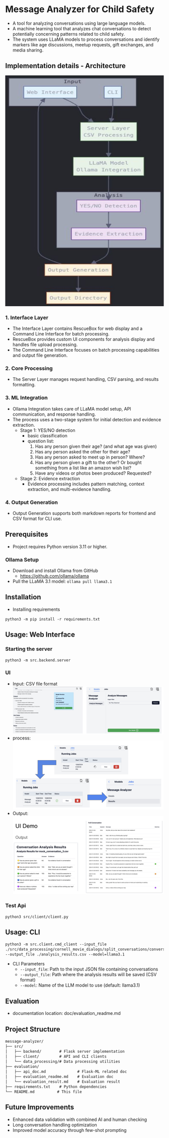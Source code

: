 # Message Analyzer for Child Safety
* A tool for analyzing conversations using large language models.
* A machine learning tool that analyzes chat conversations to detect potentially concerning patterns related to child safety. 
* The system uses LLaMA models to process conversations and identify markers like age discussions, meetup requests, gift exchanges, and media sharing.


## Implementation details - Architecture
![architecture](./images/architecture.jpeg)

### 1. Interface Layer
* The Interface Layer contains RescueBox for web display and a Command Line Interface for batch processing.
* RescueBox provides custom UI components for analysis display and handles file upload processing.
* The Command Line Interface focuses on batch processing capabilities and output file generation.

### 2. Core Processing
* The Server Layer manages request handling, CSV parsing, and results formatting.

### 3. ML Integration
* Ollama Integration takes care of LLaMA model setup, API communication, and response handling.
* The process uses a two-stage system for initial detection and evidence extraction.
  * Stage 1: YES/NO detection
    * basic classification
    * question list:
      1. Has any person given their age? (and what age was given)
      2. Has any person asked the other for their age?
      3. Has any person asked to meet up in person? Where?
      4. Has any person given a gift to the other? Or bought something from a list like an amazon wish list?
      5. Have any videos or photos been produced? Requested?
  * Stage 2: Evidence extraction
    * Evidence processing includes pattern matching, context extraction, and multi-evidence handling.

### 4. Output Generation
* Output Generation supports both markdown reports for frontend and CSV format for CLI use.

## Prerequisites
* Project requires Python version 3.11 or higher. 

### Ollama Setup
* Download and install Ollama from GitHub
  * https://github.com/ollama/ollama
* Pull the LLaMA 3.1 model: `ollama pull llama3.1`

## Installation
* Installing requirements
```
python3 -m pip install -r requirements.txt
```

## Usage: Web Interface
### Starting the server
```
python3 -m src.backend.server
```

### UI
* Input: CSV file format
![ui input image](./images/ui_demo_1.jpeg)
* process: 
![ui process image](./images/ui_demo_2.jpeg)
* Output: 
![ui ouput image](./images/ui_demo_3.jpeg)

### Test Api
```
python3 src/client/client.py
```

## Usage: CLI
```
python3 -m src.client.cmd_client --input_file ./src/data_processing/cornell_movie_dialogs/split_conversations/conversations_part_000.json --output_file ./analysis_results.csv --model=llama3.1 
```
* CLI Parameters
  * `--input_file`: Path to the input JSON file containing conversations
  * `--output_file`: Path where the analysis results will be saved (CSV format)
  * `--model`: Name of the LLM model to use (default: llama3.1)

## Evaluation
* documentation location: doc/evaluation_readme.md

## Project Structure
```
message-analyzer/
├── src/
│   ├── backend/        # Flask server implementation
│   ├── client/         # API and CLI clients
│   └── data_processing/# Data processing utilities
├── evaluation/
│   ├── api_doc.md              # Flask-ML related doc
│   ├── evaluation_readme.md    # Evaluation doc
│   └── evaluation_result.md    # Evaluation result
├── requirements.txt    # Python dependencies
└── README.md          # This file
```

## Future Improvements
* Enhanced data validation with combined AI and human checking
* Long conversation handling optimization
* Improved model accuracy through few-shot prompting